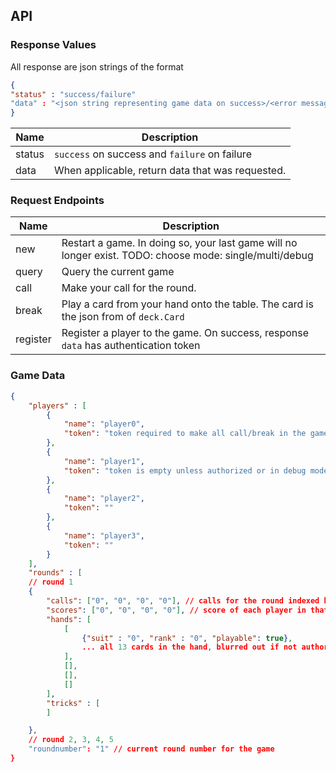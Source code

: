 ## API 
### Response Values
All response are json strings of the format
```json
{
"status" : "success/failure"
"data" : "<json string representing game data on success>/<error message on failure>"
}
```

Name        |  Description
------------|-----------------------------------------------------
status      | `success` on success and `failure` on failure
data        | When applicable, return data that was requested.

### Request Endpoints

Name                     | Description
-------------------------|--------------------------------------
new     | Restart a game. In doing so, your last game will no longer exist. TODO: choose mode: single/multi/debug
query   | Query the current game
call    | Make your call for the round.
break   | Play a card from your hand onto the table. The card is the json from of `deck.Card`
register| Register a player to the game. On success, response `data` has authentication token

### Game Data
```json
{
    "players" : [
        {
            "name": "player0",
            "token": "token required to make all call/break in the game"
        },
        {
            "name": "player1",
            "token": "token is empty unless authorized or in debug mode<not implemented>"
        },
        {
            "name": "player2",
            "token": ""
        },
        {
            "name": "player3",
            "token": ""
        }
    ],
    "rounds" : [
    // round 1
    {
        "calls": ["0", "0", "0", "0"], // calls for the round indexed by players
        "scores": ["0", "0", "0", "0"], // score of each player in that round
        "hands": [
            [
                {"suit" : "0", "rank" : "0", "playable": true},
                ... all 13 cards in the hand, blurred out if not authorized...
            ],
            [],
            [],
            []
        ],
        "tricks" : [
        ]

    },
    // round 2, 3, 4, 5
    "roundnumber": "1" // current round number for the game
}
```




